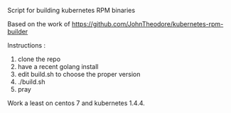 Script for building kubernetes RPM binaries

Based on the work of https://github.com/JohnTheodore/kubernetes-rpm-builder

Instructions :

1) clone the repo
2) have a recent golang install
3) edit build.sh to choose the proper version
4) ./build.sh
5) pray

Work a least on centos 7 and kubernetes 1.4.4.

